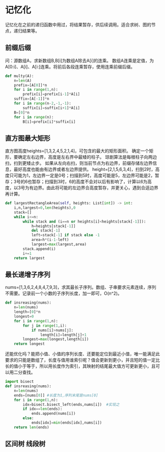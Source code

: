 # 记忆化
记忆化在之前的递归函数中用过，将结果暂存，供后续调用。适合求树、图的节点，递归结果等。

## 前缀后缀
问：源数组A，求新数组B,B[i]为数组A除去A[i]的连乘。
数组A连乘是定值，为A[0:i]、A[i]、A[i:]连乘。将前后各段连乘暂存，使用连乘前缀后缀。
```python
def multy(A):
    n=len(A)
    prefix=[A[0]]*n
    for i in range(1,n):
        prefix[i]=prefix[i-1]*A[i]
    suffix=[A[-1]]*n
    for i in range(n-2,-1,-1):
        suffix[i]=suffix[i+1]*A[i]
    B=[0]*n
    for i in range(n):
        B[i]=prefix[i]*suffix[i]
```
## 直方图最大矩形
直方图高度heights=[1,3,2,4,5,2,1,4]，可包含的最大的矩形面积。
确定一个矩形，要确定左右边界，高度是左右界中最矮的柱子。
琼剧算法是每根柱子向两边扫，扫到更矮止步。
如果从左向右扫，则当前节点为右边界，前缀存储左边界信息，最好高度也能由有边界或者左边界提供。
height=[2,1,5,6,3,4]，扫到2时，高度只可能为1，左边界一定是0号；扫描到5时，高度可能是5，左边界可能是2，暂存；3号的6也暂存；扫描到3时，6的高度不会对以后有影响了，计算以6为高度，以3号为有边界。由此将可能的左边界合高度暂存，并更关心，遇到合适边界再计算。

```python
def largestRectangleArea(self, heights: List[int]) -> int:
    i,n,largest=0,len(heights),0
    stack=[]
    while i<=n:
        while stack and (i==n or heights[i]<heights[stack[-1]]):
            h=heights[stack[-1]]
            del stack[-1]
            left=stack[-1] if stack else -1       
            area=h*(i-1-left)
            largest=max(largest,area)
        stack.append(i)
        i+=1
    return largest
```

## 最长递增子序列
nums=[1,3,6,2,4,8,4,7,9,3]，求其最长子序列。数组、子串要求元素连续，序列不需要。记录前一个小数的子序列长度，加一即可，O(n^2)。
```python
def insreasing(nums):
    n=len(nums)
    length=[0]*n
    longest=0
    for i in range(1,n):
        for j in range(1,i):
            if nums[i]>nums[j]:
                length[i]=length[j]+1
        longest=max(longest,length[i])
    return longest
``` 
还能优化吗？能把小值、小值的序列长度、还要能定位到最近小值，唯一能满足此要求的只能是数组了，长度与值用谁索引呢？值会更新到更小，并且短的值一定比长的值小于等于，所以用长度作为索引，其映射的结尾最大值方可更新更小，且可以用二分查找。
```python
import bisect
def insreasing(nums):
    n=len(nums)
    ends=[nums[0]] #长度为1,序列末尾是nums[0]
    for i in range(1,n):
        idx=bisect.bisect_left(ends,nums[i])  #实现之
        if idx==len(ends):
            ends.append(nums[i])
        else:
            ends[idx]=min(ends[idx],nums[i])
    return len(ends)
```
## 区间树 线段树